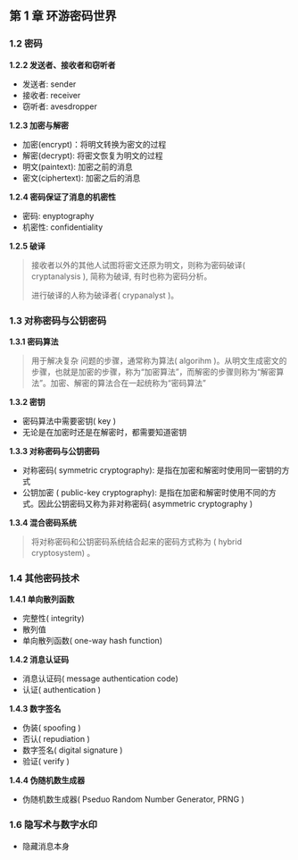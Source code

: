 ## 第 1 章 环游密码世界

### 1.2 密码
**1.2.2 发送者、接收者和窃听者**

* 发送者: sender
* 接收者: receiver
* 窃听者: avesdropper

**1.2.3 加密与解密**

* 加密(encrypt)：将明文转换为密文的过程 
* 解密(decrypt): 将密文恢复为明文的过程
* 明文(paintext): 加密之前的消息
* 密文(ciphertext): 加密之后的消息

**1.2.4 密码保证了消息的机密性**

* 密码: enyptography
* 机密性: confidentiality

**1.2.5 破译**

> 接收者以外的其他人试图将密文还原为明文，则称为密码破译( cryptanalysis ), 简称为破译, 有时也称为密码分析。
> 
> 进行破译的人称为破译者( crypanalyst )。


### 1.3 对称密码与公钥密码


**1.3.1 密码算法**

> 用于解决复杂 问题的步骤，通常称为算法( algorihm )。从明文生成密文的步骤，也就是加密的步骤，称为“加密算法”，而解密的步骤则称为“解密算法”。加密、解密的算法合在一起统称为“密码算法”

**1.3.2 密钥**

* 密码算法中需要密钥( key )
* 无论是在加密时还是在解密时，都需要知道密钥

**1.3.3 对称密码与公钥密码**

* 对称密码( symmetric cryptography): 是指在加密和解密时使用同一密钥的方式
* 公钥加密 ( public-key cryptography): 是指在加密和解密时使用不同的方式。因此公钥密码又称为非对称密码( asymmetric cryptography )

**1.3.4 混合密码系统**

> 将对称密码和公钥密码系统结合起来的密码方式称为 ( hybrid cryptosystem) 。
> 

### 1.4 其他密码技术

**1.4.1 单向散列函数**

* 完整性( integrity)
* 散列值
* 单向散列函数( one-way hash function)

**1.4.2 消息认证码**

* 消息认证码( message authentication code)
* 认证( authentication )

**1.4.3 数字签名**

* 伪装( spoofing )
* 否认( repudiation )
* 数字签名( digital signature )
* 验证( verify )

**1.4.4 伪随机数生成器**

*  伪随机数生成器( Pseduo Random Number Generator, PRNG )

### 1.6 隐写术与数字水印

* 隐藏消息本身
